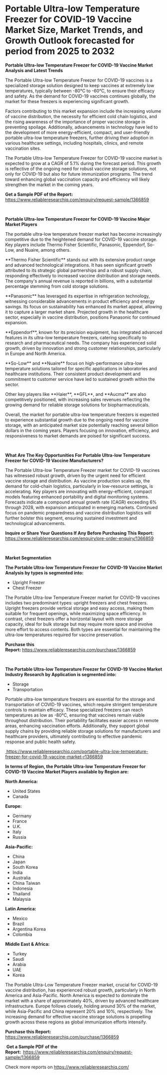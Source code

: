 <p><h1>Portable Ultra-low Temperature Freezer for COVID-19 Vaccine Market Size, Market Trends, and Growth Outlook forecasted for period from 2025 to 2032</h1></p><p><strong>Portable Ultra-low Temperature Freezer for COVID-19 Vaccine Market Analysis and Latest Trends</strong></p>
<p><p>The Portable Ultra-low Temperature Freezer for COVID-19 vaccines is a specialized storage solution designed to keep vaccines at extremely low temperatures, typically between -80°C to -60°C, to ensure their efficacy and safety. As the demand for COVID-19 vaccines continues globally, the market for these freezers is experiencing significant growth. </p><p>Factors contributing to this market expansion include the increasing volume of vaccine distribution, the necessity for efficient cold chain logistics, and the rising awareness of the importance of proper vaccine storage in preventing spoilage. Additionally, advancements in technology have led to the development of more energy-efficient, compact, and user-friendly portable ultra-low temperature freezers, further driving their adoption in various healthcare settings, including hospitals, clinics, and remote vaccination sites.</p><p>The Portable Ultra-low Temperature Freezer for COVID-19 vaccine market is expected to grow at a CAGR of 5.1% during the forecast period. This growth is reflective of the ongoing need for robust vaccine storage solutions, not only for COVID-19 but also for future immunization programs. The trend toward enhancing global vaccination capacity and efficiency will likely strengthen the market in the coming years.</p></p>
<p><strong>Get a Sample PDF of the Report:&nbsp;</strong> <a href="https://www.reliableresearchiq.com/enquiry/request-sample/1366859?utm_campaign=3252&utm_medium=2&utm_source=Github&utm_content=ia&utm_term=22032025&utm_id=portable-ultra-low-temperature-freezer-for-covid-19-vaccine">https://www.reliableresearchiq.com/enquiry/request-sample/1366859</a></p>
<p>&nbsp;</p>
<p><strong>Portable Ultra-low Temperature Freezer for COVID-19 Vaccine Major Market Players</strong></p>
<p><p>The portable ultra-low temperature freezer market has become increasingly competitive due to the heightened demand for COVID-19 vaccine storage. Key players include Thermo Fisher Scientific, Panasonic, Eppendorf, So-Low, and Nuaire, among others. </p><p>**Thermo Fisher Scientific** stands out with its extensive product range and advanced technological integrations. It has seen significant growth attributed to its strategic global partnerships and a robust supply chain, responding effectively to increased vaccine distribution and storage needs. The company's annual revenue is reported in billions, with a substantial percentage stemming from cold storage solutions.</p><p>**Panasonic** has leveraged its expertise in refrigeration technology, witnessing considerable advancements in product efficiency and energy savings. Its focus on sustainability has enhanced its market appeal, allowing it to capture a larger market share. Projected growth in the healthcare sector, especially in vaccine distribution, positions Panasonic for continued expansion.</p><p>**Eppendorf**, known for its precision equipment, has integrated advanced features in its ultra-low temperature freezers, catering specifically to research and pharmaceutical needs. The company has experienced solid growth, driven by innovation and strong customer relationships, particularly in Europe and North America.</p><p>**So-Low** and **Nuaire** focus on high-performance ultra-low temperature solutions tailored for specific applications in laboratories and healthcare institutions. Their consistent product development and commitment to customer service have led to sustained growth within the sector.</p><p>Other key players like **Haier**, **GFL**, and **Aucma** are also competitively positioned, with increasing sales revenues reflecting the growing demand for reliable storage solutions for biopharmaceuticals.</p><p>Overall, the market for portable ultra-low temperature freezers is expected to experience substantial growth due to the ongoing need for vaccine storage, with an anticipated market size potentially reaching several billion dollars in the coming years. Players focusing on innovation, efficiency, and responsiveness to market demands are poised for significant success.</p></p>
<p>&nbsp;</p>
<p><strong>What Are The Key Opportunities For Portable Ultra-low Temperature Freezer for COVID-19 Vaccine Manufacturers?</strong></p>
<p><p>The Portable Ultra-low Temperature Freezer market for COVID-19 vaccines has witnessed robust growth, driven by the urgent need for efficient vaccine storage and distribution. As vaccine production scales up, the demand for cold-chain logistics, particularly in low-resource settings, is accelerating. Key players are innovating with energy-efficient, compact models featuring enhanced portability and digital monitoring systems. Forecasts indicate a compound annual growth rate (CAGR) exceeding 6% through 2028, with expansion anticipated in emerging markets. Continued focus on pandemic preparedness and vaccine distribution logistics will further bolster this segment, ensuring sustained investment and technological advancements.</p></p>
<p><strong>Inquire or Share Your Questions If Any Before Purchasing This Report:</strong> <a href="https://www.reliableresearchiq.com/enquiry/pre-order-enquiry/1366859?utm_campaign=3252&utm_medium=2&utm_source=Github&utm_content=ia&utm_term=22032025&utm_id=portable-ultra-low-temperature-freezer-for-covid-19-vaccine">https://www.reliableresearchiq.com/enquiry/pre-order-enquiry/1366859</a></p>
<p>&nbsp;</p>
<p><strong>Market Segmentation</strong></p>
<p><strong>The Portable Ultra-low Temperature Freezer for COVID-19 Vaccine Market Analysis by types is segmented into:</strong></p>
<p><ul><li>Upright Freezer</li><li>Chest Freezer</li></ul></p>
<p><p>The Portable Ultra-low Temperature Freezer market for COVID-19 vaccines includes two predominant types: upright freezers and chest freezers. Upright freezers provide vertical storage and easy access, making them suitable for frequent openings, while maximizing space efficiency. In contrast, chest freezers offer a horizontal layout with more storage capacity, ideal for bulk storage but may require more space and involve more effort to access contents. Both types are essential for maintaining the ultra-low temperatures required for vaccine preservation.</p></p>
<p><strong>Purchase this Report:&nbsp;</strong><a href="https://www.reliableresearchiq.com/purchase/1366859?utm_campaign=3252&utm_medium=2&utm_source=Github&utm_content=ia&utm_term=22032025&utm_id=portable-ultra-low-temperature-freezer-for-covid-19-vaccine">https://www.reliableresearchiq.com/purchase/1366859</a></p>
<p>&nbsp;</p>
<p><strong>The Portable Ultra-low Temperature Freezer for COVID-19 Vaccine Market Industry Research by Application is segmented into:</strong></p>
<p><ul><li>Storage</li><li>Transportation</li></ul></p>
<p><p>Portable ultra-low temperature freezers are essential for the storage and transportation of COVID-19 vaccines, which require stringent temperature controls to maintain efficacy. These specialized freezers can reach temperatures as low as -80°C, ensuring that vaccines remain viable throughout distribution. Their portability facilitates easier access in remote areas, enhancing vaccination efforts. Additionally, they support global supply chains by providing reliable storage solutions for manufacturers and healthcare providers, ultimately contributing to effective pandemic response and public health safety.</p></p>
<p><a href="https://www.reliableresearchiq.com/portable-ultra-low-temperature-freezer-for-covid-19-vaccine-market-r1366859?utm_campaign=3252&utm_medium=2&utm_source=Github&utm_content=ia&utm_term=22032025&utm_id=portable-ultra-low-temperature-freezer-for-covid-19-vaccine">&nbsp;https://www.reliableresearchiq.com/portable-ultra-low-temperature-freezer-for-covid-19-vaccine-market-r1366859</a></p>
<p><strong>In terms of Region, the Portable Ultra-low Temperature Freezer for COVID-19 Vaccine Market Players available by Region are:</strong></p>
<p>
    <p> <strong> North America: </strong>
        <ul>
            <li>United States</li>
            <li>Canada</li>
        </ul>
        </p> 
    <p> <strong> Europe: </strong>
        <ul>
            <li>Germany</li>
            <li>France</li>
            <li>U.K.</li>
            <li>Italy</li>
            <li>Russia</li>
        </ul>
        </p> 
    <p> <strong> Asia-Pacific: </strong>
        <ul>
            <li>China</li>
            <li>Japan</li>
            <li>South Korea</li>
            <li>India</li>
            <li>Australia</li>
            <li>China Taiwan</li>
            <li>Indonesia</li>
            <li>Thailand</li>
            <li>Malaysia</li>
        </ul>
        </p> 
    <p> <strong> Latin America: </strong>
        <ul>
            <li>Mexico</li>
            <li>Brazil</li>
            <li>Argentina Korea</li>
            <li>Colombia</li>
        </ul>
        </p> 
    <p> <strong> Middle East & Africa: </strong>
        <ul>
            <li>Turkey</li>
            <li>Saudi</li>
            <li>Arabia</li>
            <li>UAE</li>
            <li>Korea</li>
        </ul>
    </p>
    </p>
<p><p>The Portable Ultra-Low Temperature Freezer market, crucial for COVID-19 vaccine distribution, has experienced robust growth, particularly in North America and Asia-Pacific. North America is expected to dominate the market with a share of approximately 40%, driven by advanced healthcare infrastructure. Europe follows closely, holding around 30% of the market, while Asia-Pacific and China represent 20% and 10%, respectively. The increasing demand for effective vaccine storage solutions is propelling growth across these regions as global immunization efforts intensify.</p></p>
<p><strong>Purchase this Report: </strong><a href="https://www.reliableresearchiq.com/purchase/1366859?utm_campaign=3252&utm_medium=2&utm_source=Github&utm_content=ia&utm_term=22032025&utm_id=portable-ultra-low-temperature-freezer-for-covid-19-vaccine">https://www.reliableresearchiq.com/purchase/1366859</a></p>
<p>&nbsp;<strong>Get a Sample PDF of the Report:&nbsp;&nbsp;</strong><a href="https://www.reliableresearchiq.com/enquiry/request-sample/1366859?utm_campaign=3252&utm_medium=2&utm_source=Github&utm_content=ia&utm_term=22032025&utm_id=portable-ultra-low-temperature-freezer-for-covid-19-vaccine">https://www.reliableresearchiq.com/enquiry/request-sample/1366859</a></p>
<p><strong></strong></p>
<p>Check more reports on <a href="https://www.reliableresearchiq.com/?utm_campaign=3252&utm_medium=2&utm_source=Github&utm_content=ia&utm_term=22032025&utm_id=portable-ultra-low-temperature-freezer-for-covid-19-vaccine">https://www.reliableresearchiq.com/</a></p>